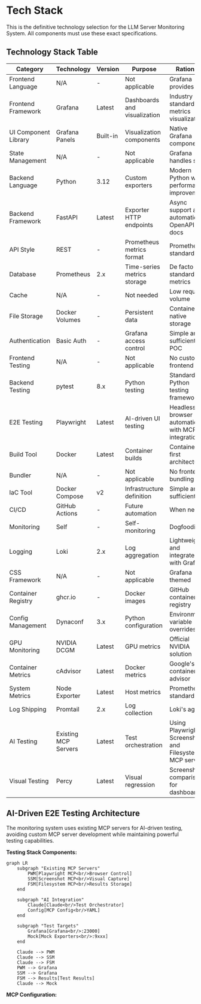 # Tech Stack

This is the definitive technology selection for the LLM Server Monitoring System. All components must use these exact specifications.

## Technology Stack Table

| Category | Technology | Version | Purpose | Rationale |
|----------|------------|---------|---------|-----------|
| Frontend Language | N/A | - | Not applicable | Grafana provides UI |
| Frontend Framework | Grafana | Latest | Dashboards and visualization | Industry standard for metrics visualization |
| UI Component Library | Grafana Panels | Built-in | Visualization components | Native Grafana components |
| State Management | N/A | - | Not applicable | Grafana handles state |
| Backend Language | Python | 3.12 | Custom exporters | Modern Python with performance improvements |
| Backend Framework | FastAPI | Latest | Exporter HTTP endpoints | Async support and automatic OpenAPI docs |
| API Style | REST | - | Prometheus metrics format | Prometheus standard |
| Database | Prometheus | 2.x | Time-series metrics storage | De facto standard for metrics |
| Cache | N/A | - | Not needed | Low request volume |
| File Storage | Docker Volumes | - | Persistent data | Container-native storage |
| Authentication | Basic Auth | - | Grafana access control | Simple and sufficient for POC |
| Frontend Testing | N/A | - | Not applicable | No custom frontend |
| Backend Testing | pytest | 8.x | Python testing | Standard Python testing framework |
| E2E Testing | Playwright | Latest | AI-driven UI testing | Headless browser automation with MCP integration |
| Build Tool | Docker | Latest | Container builds | Container-first architecture |
| Bundler | N/A | - | Not applicable | No frontend bundling |
| IaC Tool | Docker Compose | v2 | Infrastructure definition | Simple and sufficient |
| CI/CD | GitHub Actions | - | Future automation | When needed |
| Monitoring | Self | - | Self-monitoring | Dogfooding |
| Logging | Loki | 2.x | Log aggregation | Lightweight and integrates with Grafana |
| CSS Framework | N/A | - | Not applicable | Grafana themed |
| Container Registry | ghcr.io | - | Docker images | GitHub container registry |
| Config Management | Dynaconf | 3.x | Python configuration | Environment variable overrides |
| GPU Monitoring | NVIDIA DCGM | Latest | GPU metrics | Official NVIDIA solution |
| Container Metrics | cAdvisor | Latest | Docker metrics | Google's container advisor |
| System Metrics | Node Exporter | Latest | Host metrics | Prometheus standard |
| Log Shipping | Promtail | 2.x | Log collection | Loki's agent |
| AI Testing | Existing MCP Servers | Latest | Test orchestration | Using Playwright, Screenshot, and Filesystem MCP servers |
| Visual Testing | Percy | Latest | Visual regression | Screenshot comparison for dashboards |

## AI-Driven E2E Testing Architecture

The monitoring system uses existing MCP servers for AI-driven testing, avoiding custom MCP server development while maintaining powerful testing capabilities.

**Testing Stack Components:**

```mermaid
graph LR
    subgraph "Existing MCP Servers"
        PWM[Playwright MCP<br/>Browser Control]
        SSM[Screenshot MCP<br/>Visual Capture]
        FSM[Filesystem MCP<br/>Results Storage]
    end
    
    subgraph "AI Integration"
        Claude[Claude<br/>Test Orchestrator]
        Config[MCP Config<br/>YAML]
    end
    
    subgraph "Test Targets"
        Grafana[Grafana<br/>:23000]
        Mock[Mock Exporters<br/>:9xxx]
    end
    
    Claude --> PWM
    Claude --> SSM
    Claude --> FSM
    PWM --> Grafana
    SSM --> Grafana
    FSM --> Results[Test Results]
    Claude --> Mock
```

**MCP Configuration:**

```yaml